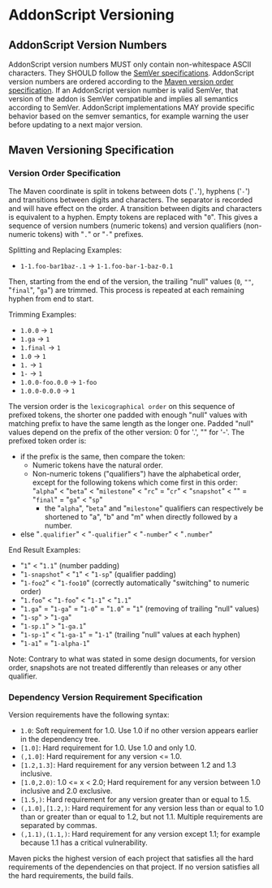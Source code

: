 # AddonScript Versioning

## AddonScript Version Numbers

AddonScript version numbers MUST only contain non-whitespace ASCII characters. They SHOULD follow the
[SemVer specifications](https://semver.org/spec/v2.0.0.html). AddonScript version numbers are ordered
according to the [Maven version order specification](#version-order-specification). If an AddonScript 
version number is valid SemVer, that version of the addon is SemVer compatible and implies all semantics 
according to SemVer. AddonScript implementations MAY provide specific behavior based on the semver semantics, 
for example warning the user before updating to a next major version.

## Maven Versioning Specification

### Version Order Specification

The Maven coordinate is split in tokens between dots ('`.`'), hyphens ('`-`') and transitions between digits and characters. The separator is recorded and will have effect on the order. A transition between digits and characters is equivalent to a hyphen. Empty tokens are replaced with "`0`". This gives a sequence of version numbers (numeric tokens) and version qualifiers (non-numeric tokens) with "`.`" or "`-`" prefixes.

Splitting and Replacing Examples:

- `1-1.foo-bar1baz-.1` -> `1-1.foo-bar-1-baz-0.1`

Then, starting from the end of the version, the trailing "null" values (`0`, `""`, "`final`", "`ga`") are trimmed. This process is repeated at each remaining hyphen from end to start.

Trimming Examples:

- `1.0.0` -> `1`
- `1.ga` -> `1`
- `1.final` -> `1`
- `1.0` -> `1`
- `1.` -> `1`
- `1-` -> `1`
- `1.0.0-foo.0.0` -> `1-foo`
- `1.0.0-0.0.0` -> `1`

The version order is the `lexicographical order` on this sequence of prefixed tokens, the shorter one padded with enough "null" values with matching prefix to have the same length as the longer one. Padded "null" values depend on the prefix of the other version: 0 for '.', "" for '-'. The prefixed token order is:

- if the prefix is the same, then compare the token:
    - Numeric tokens have the natural order.
    - Non-numeric tokens ("qualifiers") have the alphabetical order, except for the following tokens which come first in this order:
"`alpha`" < "`beta`" < "`milestone`" < "`rc`" = "`cr`" < "`snapshot`" < "" = "`final`" = "`ga`" < "`sp`"
        - the "`alpha`", "`beta`" and "`milestone`" qualifiers can respectively be shortened to "a", "b" and "m" when directly followed by a number.
- else "`.qualifier`" < "`-qualifier`" < "`-number`" < "`.number`"


End Result Examples:

- "`1`" < "`1.1`" (number padding)
- "`1-snapshot`" < "`1`" < "`1-sp`" (qualifier padding)
- "`1-foo2`" < "`1-foo10`" (correctly automatically "switching" to numeric order)
- "`1.foo`" < "`1-foo`" < "`1-1`" < "`1.1`"
- "`1.ga`" = "`1-ga`" = "`1-0`" = "`1.0`" = "`1`" (removing of trailing "null" values)
- "`1-sp`" > "`1-ga`"
- "`1-sp.1`" > "`1-ga.1`"
- "`1-sp-1`" < "`1-ga-1`" = "`1-1`" (trailing "null" values at each hyphen)
- "`1-a1`" = "`1-alpha-1`"

Note: Contrary to what was stated in some design documents, for version order, snapshots are not treated differently than releases or any other qualifier.

### Dependency Version Requirement Specification

Version requirements have the following syntax:

- `1.0`: Soft requirement for 1.0. Use 1.0 if no other version appears earlier in the dependency tree.
- `[1.0]`: Hard requirement for 1.0. Use 1.0 and only 1.0.
- `(,1.0]`: Hard requirement for any version <= 1.0.
- `[1.2,1.3]`: Hard requirement for any version between 1.2 and 1.3 inclusive.
- `[1.0,2.0)`: 1.0 <= x < 2.0; Hard requirement for any version between 1.0 inclusive and 2.0 exclusive.
- `[1.5,)`: Hard requirement for any version greater than or equal to 1.5.
- `(,1.0],[1.2,)`: Hard requirement for any version less than or equal to 1.0 than or greater than or equal to 1.2, but not 1.1. Multiple requirements are separated by commas.
- `(,1.1),(1.1,)`: Hard requirement for any version except 1.1; for example because 1.1 has a critical vulnerability.

Maven picks the highest version of each project that satisfies all the hard requirements of the dependencies on that project. If no version satisfies all the hard requirements, the build fails.